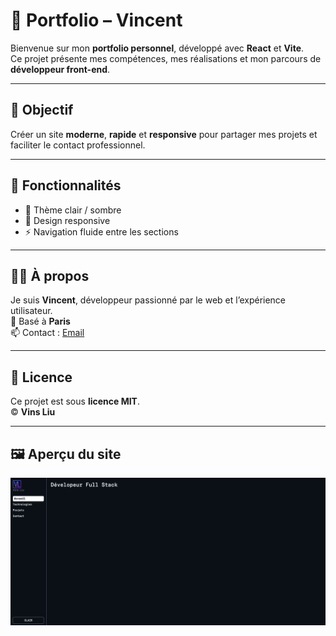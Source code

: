 # 💼 Portfolio – Vincent

Bienvenue sur mon **portfolio personnel**, développé avec **React** et **Vite**. <br>
Ce projet présente mes compétences, mes réalisations et mon parcours de **développeur front-end**.

---

## 🚀 Objectif

Créer un site **moderne**, **rapide** et **responsive** pour partager mes projets et faciliter le contact professionnel.

---

## 🧩 Fonctionnalités

- 🎨 Thème clair / sombre
- 📱 Design responsive
- ⚡ Navigation fluide entre les sections

---

## 🧑‍💻 À propos

Je suis **Vincent**, développeur passionné par le web et l’expérience utilisateur.<br>
📍 Basé à **Paris**<br>
📫 Contact : [Email](mailto:vincent00lav@outlook.com)

---

## 📜 Licence

Ce projet est sous **licence MIT**. <br>
© **Vins Liu**

---

## 🖼️ Aperçu du site

![Preview](/src/assets/img/preview.png)
